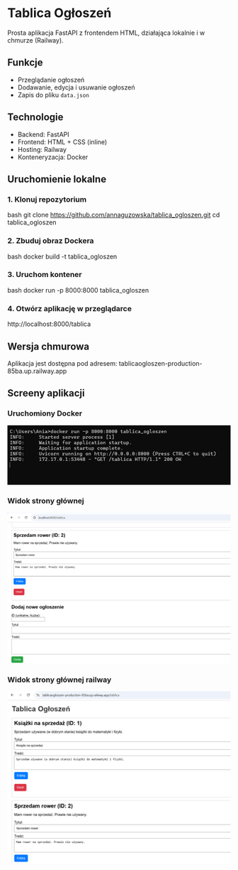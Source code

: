 # Tablica Ogłoszeń

Prosta aplikacja FastAPI z frontendem HTML, działająca lokalnie i w chmurze (Railway).

## Funkcje
- Przeglądanie ogłoszeń
- Dodawanie, edycja i usuwanie ogłoszeń
- Zapis do pliku `data.json` 

## Technologie
- Backend: FastAPI
- Frontend: HTML + CSS (inline)
- Hosting: Railway
- Konteneryzacja: Docker

## Uruchomienie lokalne

### 1. Klonuj repozytorium
bash
git clone https://github.com/annaguzowska/tablica_ogloszen.git
cd tablica_ogloszen

### 2. Zbuduj obraz Dockera
bash
docker build -t tablica_ogloszen

### 3. Uruchom kontener
bash
docker run -p 8000:8000 tablica_ogloszen

### 4. Otwórz aplikację w przeglądarce
http://localhost:8000/tablica

## Wersja chmurowa
Aplikacja jest dostępna pod adresem: tablicaogloszen-production-85ba.up.railway.app

## Screeny aplikacji

### Uruchomiony Docker
![Docker run](screenshots/docker_running.png.png)

### Widok strony głównej
![Strona główna](screenshots/homepage.png.png)

### Widok strony głównej railway
![Railway](screenshots/railway_live.png.png)

